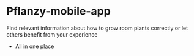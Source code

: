 # Pflanzy-mobile-app

Find relevant information about how to grow room plants correctly or let others benefit from your experience
 - All in one place
